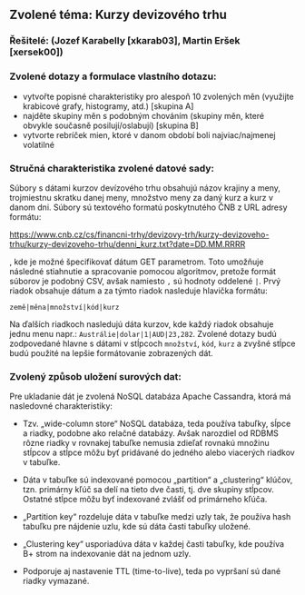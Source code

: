 ## Zvolené téma: Kurzy devizového trhu

### Řešitelé: (Jozef Karabelly [xkarab03], Martin Eršek [xersek00])

### Zvolené dotazy a formulace vlastního dotazu:

- vytvořte popisné charakteristiky pro alespoň 10 zvolených měn (využijte krabicové grafy, histogramy, atd.) [skupina A]
- najděte skupiny měn s podobným chováním (skupiny měn, které obvykle současně posilují/oslabují) [skupina B]
- vytvorte rebríček mien, ktoré v danom období boli najviac/najmenej volatilné

### Stručná charakteristika zvolené datové sady:
Súbory s dátami kurzov devízového trhu obsahujú názov krajiny a meny, trojmiestnu skratku danej meny, množstvo meny za daný kurz a kurz v danom dni. Súbory sú textového formatú poskytnutého ČNB z URL adresy formátu: 

https://www.cnb.cz/cs/financni-trhy/devizovy-trh/kurzy-devizoveho-trhu/kurzy-devizoveho-trhu/denni_kurz.txt?date=DD.MM.RRRR

, kde je možné špecifikovať dátum GET parametrom. Toto umožňuje následné stiahnutie a spracovanie pomocou algoritmov, pretože formát súborov je podobný CSV, avšak namiesto `,` sú hodnoty oddelené `|`. Prvý riadok obsahuje dátum a za týmto riadok nasleduje hlavička formátu:

`země|měna|množství|kód|kurz`

Na ďalších riadkoch nasledujú dáta kurzov, kde každý riadok obsahuje jednu menu napr.: `Austrálie|dolar|1|AUD|23,282`. Zvolené dotazy budú zodpovedané hlavne s dátami v stĺpcoch `množství`, `kód`, `kurz` a zvyšné stĺpce budú použité na lepšie formátovanie zobrazených dát. 

### Zvolený způsob uložení surových dat:
Pre ukladanie dát je zvolená NoSQL databáza Apache Cassandra, ktorá má nasledovné charakteristiky:
- Tzv. „wide-column store“ NoSQL databáza, teda používa tabuľky, sĺpce a riadky, podobne ako relačné databázy. Avšak narozdiel od RDBMS rôzne riadky v rovnakej tabuľke nemusia zdieľať rovnakú množinu stĺpcov a stĺpce môžu byť pridávané do jedného alebo viacerých riadkov v tabuľke.

- Dáta v tabuľke sú indexované pomocou „partition“ a „clustering“ klúčov, tzn. primárny kľúč sa delí na tieto dve časti, tj. dve skupiny stĺpcov. Ostatné stĺpce môžu byť indexované zvlášť od primárneho kľúča.

- „Partition key“ rozdeluje dáta v tabuľke medzi uzly tak, že používa hash tabuľku pre nájdenie uzlu, kde sú dáta časti tabuľky uložené.

- „Clustering key“ usporiadúva dáta v každej časti tabuľky, kde používa B+ strom na indexovanie dát na jednom uzly.

- Podporuje aj nastavenie TTL (time-to-live), teda po vypršaní sú dané riadky vymazané.
